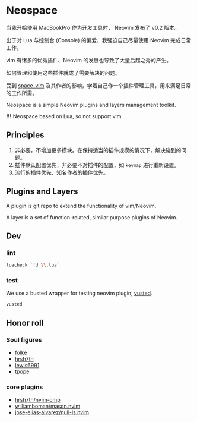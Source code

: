 # Neospace

当我开始使用 MacBookPro 作为开发工具时， Neovim 发布了 v0.2 版本。

出于对 Lua 与控制台 (Console) 的偏爱，我强迫自己尽量使用 Neovim 完成日常工作。

vim 有诸多的优秀插件、Neovim 的发展也导致了大量后起之秀的产生。

如何管理和使用这些插件就成了需要解决的问题。

受到 [space-vim](https://github.com/liuchengxu/space-vim) 及其作者的影响，学着自己作一个插件管理工具，用来满足日常的工作所需。

Neospace is a simple Neovim plugins and layers management toolkit.

**!!!** Neospace based on Lua, so not support vim.

## Principles

1. 非必要，不增加更多模块。在保持适当的插件规模的情况下，解决碰到的问题。
2. 插件默认配置优先，非必要不对插件的配置，如 `keymap` 进行重新设置。
3. 流行的插件优先、知名作者的插件优先。

## Plugins and Layers

A plugin is git repo to extend the functionality of vim/Neovim.

A layer is a set of function-related, similar purpose plugins of Neovim.

## Dev

### lint

```sh
luacheck `fd \\.lua`
```

### test

We use a busted wrapper for testing neovim plugin, [vusted](https://github.com/notomo/vusted).

```sh
vusted
```

## Honor roll

### Soul figures

* [folke](https://github.com/folke)
* [hrsh7th](https://github.com/hrsh7th)
* [lewis6991](https://github.com/lewis6991)
* [tpope](https://github.com/tpope)

### core plugins

* [hrsh7th/nvim-cmp](https://github.com/hrsh7th/nvim-cmp)
* [williamboman/mason.nvim](https://github.com/williamboman/mason.nvim)
* [jose-elias-alvarez/null-ls.nvim](https://github.com/jose-elias-alvarez/null-ls.nvim)
